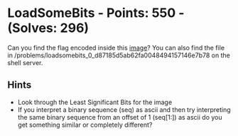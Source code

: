 # LoadSomeBits - Points: 550 - (Solves: 296)

Can you find the flag encoded inside this [image][1]?
You can also find the file in /problems/loadsomebits_0_d87185d5ab62fa0048494157146e7b78
on the shell server.

[1]: https://2018shell2.picoctf.com/static/0c26fd8e840ff9cae4673a32f7f5fc83/pico2018-special-logo.bmp

## Hints

- Look through the Least Significant Bits for the image
- If you interpret a binary sequence (seq) as ascii and then try interpreting the
  same binary sequence from an offset of 1 (seq[1:]) as ascii do you get something
  similar or completely different?

